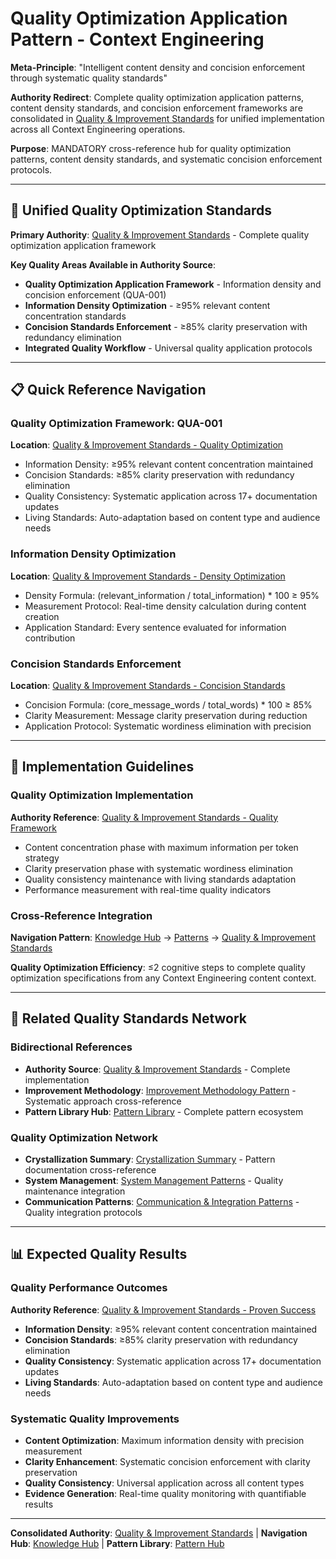 # Quality Optimization Application Pattern - Context Engineering

**Meta-Principle**: "Intelligent content density and concision enforcement through systematic quality standards"

**Authority Redirect**: Complete quality optimization application patterns, content density standards, and concision enforcement frameworks are consolidated in [Quality & Improvement Standards](./quality-improvement-standards.md) for unified implementation across all Context Engineering operations.

**Purpose**: MANDATORY cross-reference hub for quality optimization patterns, content density standards, and systematic concision enforcement protocols.

---

## 🔗 **Unified Quality Optimization Standards**

**Primary Authority**: [Quality & Improvement Standards](./quality-improvement-standards.md) - Complete quality optimization application framework

**Key Quality Areas Available in Authority Source**:
- **Quality Optimization Application Framework** - Information density and concision enforcement (QUA-001)
- **Information Density Optimization** - ≥95% relevant content concentration standards
- **Concision Standards Enforcement** - ≥85% clarity preservation with redundancy elimination
- **Integrated Quality Workflow** - Universal quality application protocols

---

## 📋 **Quick Reference Navigation**

### **Quality Optimization Framework: QUA-001**
**Location**: [Quality & Improvement Standards - Quality Optimization](./quality-improvement-standards.md#-quality-optimization-application-framework)
- Information Density: ≥95% relevant content concentration maintained
- Concision Standards: ≥85% clarity preservation with redundancy elimination
- Quality Consistency: Systematic application across 17+ documentation updates
- Living Standards: Auto-adaptation based on content type and audience needs

### **Information Density Optimization**
**Location**: [Quality & Improvement Standards - Density Optimization](./quality-improvement-standards.md#information-density-optimization)
- Density Formula: (relevant_information / total_information) * 100 ≥ 95%
- Measurement Protocol: Real-time density calculation during content creation
- Application Standard: Every sentence evaluated for information contribution

### **Concision Standards Enforcement**
**Location**: [Quality & Improvement Standards - Concision Standards](./quality-improvement-standards.md#concision-standards-enforcement)
- Concision Formula: (core_message_words / total_words) * 100 ≥ 85%
- Clarity Measurement: Message clarity preservation during reduction
- Application Protocol: Systematic wordiness elimination with precision

---

## 🎯 **Implementation Guidelines**

### **Quality Optimization Implementation**
**Authority Reference**: [Quality & Improvement Standards - Quality Framework](./quality-improvement-standards.md#quality-optimization-application-framework)
- Content concentration phase with maximum information per token strategy
- Clarity preservation phase with systematic wordiness elimination
- Quality consistency maintenance with living standards adaptation
- Performance measurement with real-time quality indicators

### **Cross-Reference Integration**
**Navigation Pattern**: [Knowledge Hub](../README.md) → [Patterns](../README.md#patterns--templates) → [Quality & Improvement Standards](./quality-improvement-standards.md)

**Quality Optimization Efficiency**: ≤2 cognitive steps to complete quality optimization specifications from any Context Engineering content context.

---

## 🔧 **Related Quality Standards Network**

### **Bidirectional References**
- **Authority Source**: [Quality & Improvement Standards](./quality-improvement-standards.md) - Complete implementation
- **Improvement Methodology**: [Improvement Methodology Pattern](./improvement-methodology-pattern.md) - Systematic approach cross-reference
- **Pattern Library Hub**: [Pattern Library](./README.md) - Complete pattern ecosystem

### **Quality Optimization Network**
- **Crystallization Summary**: [Crystallization Summary](./crystallization-summary.md) - Pattern documentation cross-reference
- **System Management**: [System Management Patterns](./system-management-patterns.md) - Quality maintenance integration
- **Communication Patterns**: [Communication & Integration Patterns](./communication-integration-patterns.md) - Quality integration protocols

---

## 📊 **Expected Quality Results**

### **Quality Performance Outcomes**
**Authority Reference**: [Quality & Improvement Standards - Proven Success](./quality-improvement-standards.md#proven-success-metrics)
- **Information Density**: ≥95% relevant content concentration maintained
- **Concision Standards**: ≥85% clarity preservation with redundancy elimination
- **Quality Consistency**: Systematic application across 17+ documentation updates
- **Living Standards**: Auto-adaptation based on content type and audience needs

### **Systematic Quality Improvements**
- **Content Optimization**: Maximum information density with precision measurement
- **Clarity Enhancement**: Systematic concision enforcement with clarity preservation
- **Quality Consistency**: Universal application across all content types
- **Evidence Generation**: Real-time quality monitoring with quantifiable results

---

**Consolidated Authority**: [Quality & Improvement Standards](./quality-improvement-standards.md) | **Navigation Hub**: [Knowledge Hub](../README.md) | **Pattern Library**: [Pattern Hub](./README.md)